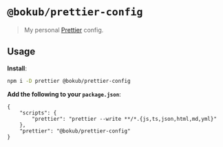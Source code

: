 # `@bokub/prettier-config`

> My personal [Prettier](https://prettier.io) config.

## Usage

**Install**:

```bash
npm i -D prettier @bokub/prettier-config
```

**Add the following to your `package.json`**:

```jsonc
{
    "scripts": {
        "prettier": "prettier --write **/*.{js,ts,json,html,md,yml}"
    },
    "prettier": "@bokub/prettier-config"
}
```
